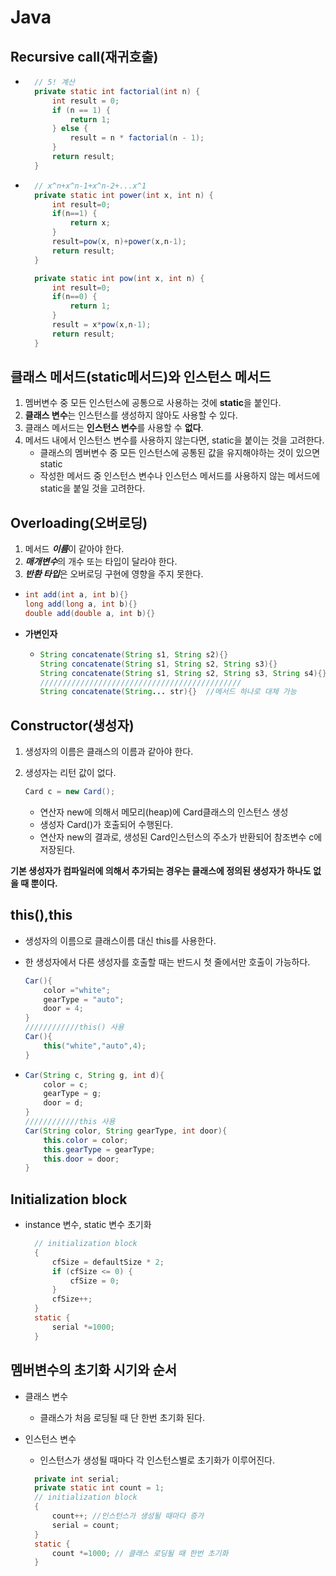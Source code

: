 # Java



## Recursive call(재귀호출)

* ```java
  	// 5! 계산
  	private static int factorial(int n) {
  		int result = 0;
  		if (n == 1) {
  			return 1;
  		} else {
  			result = n * factorial(n - 1);
  		}
  		return result;
  	}
  ```

* ```java
  	// x^n+x^n-1+x^n-2+...x^1
  	private static int power(int x, int n) {
  		int result=0;
  		if(n==1) {
  			return x;
  		} 
  		result=pow(x, n)+power(x,n-1);	
  		return result;
  	}
  
  	private static int pow(int x, int n) {
  		int result=0;
  		if(n==0) {
  			return 1;
  		}
  		result = x*pow(x,n-1);
  		return result;
  	}
  
  ```

## 클래스 메서드(static메서드)와 인스턴스 메서드

1. 멤버변수 중 모든 인스턴스에 공통으로 사용하는 것에 **static**을 붙인다.
2. **클래스 변수**는 인스턴스를 생성하지 않아도 사용할 수 있다.
3. 클래스 메서드는 **인스턴스 변수**를 사용할 수 **없다**.
4. 메서드 내에서 인스턴스 변수를 사용하지 않는다면, static을 붙이는 것을 고려한다.
   * 클래스의 멤버변수 중 모든 인스턴스에 공통된 값을 유지해야하는 것이 있으면 static
   * 작성한 메서드 중 인스턴스 변수나 인스턴스 메서드를 사용하지 않는 메서드에 static을 붙일 것을 고려한다.



## Overloading(오버로딩)

1. 메서드 ***이름***이 같아야 한다.
2. ***매개변수***의 개수 또는 타입이 달라야 한다.
3. ***반환 타입***은 오버로딩 구현에 영향을 주지 못한다.

* ```java
  int add(int a, int b){}
  long add(long a, int b){}
  double add(double a, int b){}
  ```

* **가변인자**

  * ```java
    String concatenate(String s1, String s2){}
    String concatenate(String s1, String s2, String s3){}
    String concatenate(String s1, String s2, String s3, String s4){}
    /////////////////////////////////////////////
    String concatenate(String... str){}  //메서드 하나로 대체 가능
    ```



## Constructor(생성자)

1. 생성자의 이름은 클래스의 이름과 같아야 한다.

2. 생성자는 리턴 값이 없다.

   ```java
   Card c = new Card();
   ```

   * 연산자 new에 의해서 메모리(heap)에 Card클래스의 인스턴스 생성
   * 생성자 Card()가 호출되어 수행된다.
   * 연산자 new의 결과로, 생성된 Card인스턴스의 주소가 반환되어 참조변수 c에 저장된다.

**기본 생성자가 컴파일러에 의해서 추가되는 경우는 클래스에 정의된 생성자가 하나도 없을 때 뿐이다.**

## this(),this

* 생성자의 이름으로 클래스이름 대신 this를 사용한다.

* 한 생성자에서 다른 생성자를 호출할 때는 반드시 첫 줄에서만 호출이 가능하다.

  ```java
  Car(){
      color ="white";
      gearType = "auto";
      door = 4;
  }
  ////////////this() 사용
  Car(){
      this("white","auto",4);
  }
  ```

* ```java
  Car(String c, String g, int d){
      color = c;
      gearType = g;
      door = d;
  }
  ////////////this 사용
  Car(String color, String gearType, int door){
      this.color = color;
      this.gearType = gearType;
      this.door = door;
  }
  ```

## Initialization block

* instance 변수, static 변수 초기화

  ```java
  	// initialization block
  	{
  		cfSize = defaultSize * 2;
  		if (cfSize <= 0) {
  			cfSize = 0;
  		}
  		cfSize++;
  	}
  	static {
  		serial *=1000;
  	}
  ```

## 멤버변수의 초기화 시기와 순서

* 클래스 변수

  * 클래스가 처음 로딩될 때 단 한번 초기화 된다.

* 인스턴스 변수

  * 인스턴스가 생성될 때마다 각 인스턴스별로 초기화가 이루어진다.

  ```java
  	private int serial;
  	private static int count = 1;
  	// initialization block
  	{
  		count++; //인스턴스가 생성될 때마다 증가
  		serial = count;
  	}
  	static {
  		count *=1000; // 클래스 로딩될 때 한번 초기화
  	}
  ```

  

